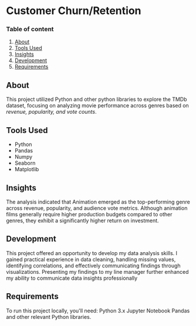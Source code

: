 # Customer Churn/Retention
### Table of content
1) [About](https://github.com/Itsrummmy/from-pixels-to-profit?tab=readme-ov-file#about)
2) [Tools Used](https://github.com/Itsrummmy/from-pixels-to-profit?tab=readme-ov-file#tools-used)
3) [Insights](https://github.com/Itsrummmy/from-pixels-to-profit?tab=readme-ov-file#insights)
4) [Development](https://github.com/Itsrummmy/from-pixels-to-profit?tab=readme-ov-file#development)
5) [Requirements](https://github.com/Itsrummmy/from-pixels-to-profit?tab=readme-ov-file#requirements)

## About
This project utilized Python and other python libraries to explore the TMDb dataset, focusing on analyzing movie performance across genres based on *revenue, popularity, and vote counts*.

## Tools Used
- Python
- Pandas
- Numpy
- Seaborn
- Matplotlib

## Insights
The analysis indicated that Animation emerged as the top-performing genre across revenue, popularity, and audience vote metrics. Although animation films generally require higher production budgets compared to other genres, they exhibit a significantly higher return on investment.

## Development
This project offered an opportunity to develop my data analysis skills. I gained practical experience in data cleaning, handling missing values, identifying correlations, and effectively communicating findings through visualizations. Presenting my findings to my line manager further enhanced my ability to communicate data insights professionally

## Requirements
To run this project locally, you'll need: Python 3.x Jupyter Notebook Pandas and other relevant Python libraries.
